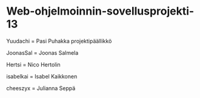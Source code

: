 # Web-ohjelmoinnin-sovellusprojekti-13

Yuudachi  = Pasi Puhakka projektipäällikkö

JoonasSal = Joonas Salmela

Hertsi = Nico Hertolin

isabelkai = Isabel Kaikkonen

cheeszyx = Julianna Seppä
